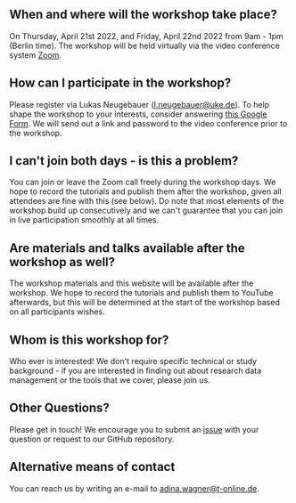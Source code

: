 ## When and where will the workshop take place?

On Thursday, April 21st 2022, and Friday, April 22nd 2022 from 9am - 1pm (Berlin time).
The workshop will be held virtually via the video conference system [Zoom](https://zoom.us).

## How can I participate in the workshop?

Please register via Lukas Neugebauer (l.neugebauer@uke.de).
To help shape the workshop to your interests, consider answering [this Google Form](https://forms.gle/vGtkpfNGasutV4Rt7).
We will send out a link and password to the video conference prior to the workshop.

## I can't join both days - is this a problem?

You can join or leave the Zoom call freely during the workshop days.
We hope to record the tutorials and publish them after the workshop, given all attendees are fine with this (see below).
Do note that most elements of the workshop build up consecutively and we can't guarantee that you can join in live participation smoothly at all times.

## Are materials and talks available after the workshop as well?

The workshop materials and this website will be available after the workshop.
We hope to record the tutorials and publish them to YouTube afterwards, but this will be determined at the start of the workshop based on all participants wishes.

## Whom is this workshop for?

Who ever is interested!
We don't require specific technical or study background - if you are interested in finding out about research data management or the tools that we cover, please join us.

## Other Questions?

Please get in touch!
We encourage you to submit an [issue](https://github.com/adswa/dl-workshop) with your question or request to our GitHub repository.

## Alternative means of contact

You can reach us by writing an e-mail to [adina.wagner@t-online.de](mailto:adina.wagner@t-online.de).
